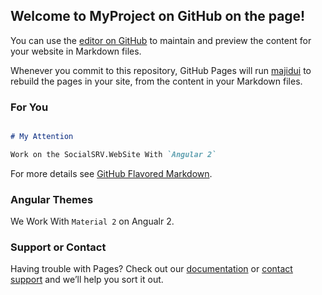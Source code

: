 ## Welcome to MyProject on GitHub on the page!

You can use the [editor on GitHub](https://github.com/majidui/SocialSRV.WebSite/edit/master/README.md) to maintain and preview the content for your website in Markdown files.

Whenever you commit to this repository, GitHub Pages will run [majidui](https://github.com/majidui/) to rebuild the pages in your site, from the content in your Markdown files.

### For You

```markdown

# My Attention

Work on the SocialSRV.WebSite With `Angular 2`

```

For more details see [GitHub Flavored Markdown](https://github.com/majidui/SocialSRV.WebSite/tree/readme-edits).

### Angular Themes

We Work With `Material 2` on Angualr 2.

### Support or Contact

Having trouble with Pages? Check out our [documentation](https://github.com/majidui/SocialSRV.WebSite/tree/readme-edits) or [contact support](ui.jamali@gmail.com) and we’ll help you sort it out.
